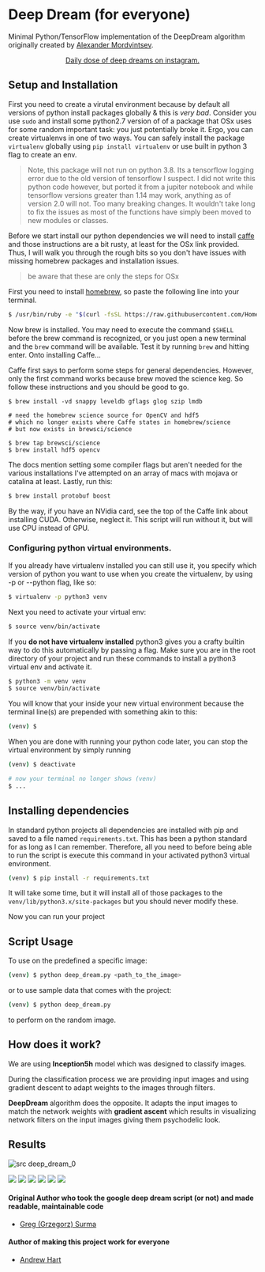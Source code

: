 
# Deep Dream (for everyone)

Minimal Python/TensorFlow implementation of the DeepDream algorithm originally created by [Alexander Mordvintsev](https://ai.googleblog.com/2015/06/inceptionism-going-deeper-into-neural.html).

<center><a href="https://www.instagram.com/__deep__dreams__/">Daily dose of deep dreams on instagram.</a></center>

## Setup and Installation

First you need to create a virutal environment because by default all versions of python install packages globally & 
this is *very bad*. Consider you use `sudo` and install some python2.7 version of of a package that OSx uses for some
random important task: you just potentially broke it. Ergo, you can create virtualenvs in one of two ways. You can safely 
install the package `virtualenv` globally using `pip install virtualenv` or use built in python 3 flag to create an env.

> Note, this package will not run on python 3.8. Its a tensorflow logging error due
> to the old version of tensorflow I suspect. I did not write this python code
> however, but ported it from a jupiter notebook and while tensorflow versions 
> greater than 1.14 may work, anything as of version 2.0 will not. Too many breaking
> changes. It wouldn't take long to fix the issues as most of the functions have simply
> been moved to new modules or classes. 


Before we start install our python dependencies we will need to install
[caffe](http://caffe.berkeleyvision.org/install_osx.html) and those instructions
are a bit rusty, at least for the OSx link provided. Thus, I will walk
you through the rough bits so you don't have issues with missing homebrew packages
and installation issues. 

> be aware that these are only the steps for OSx

First you need to install [homebrew](http://brew.sh), so paste the
following line into your terminal. 

```bash
$ /usr/bin/ruby -e "$(curl -fsSL https://raw.githubusercontent.com/Homebrew/install/master/install)"
```

Now brew is installed. You may need to execute the command `$SHELL` before
the brew command is recognized, or you just open a new terminal 
and the `brew` command will be available. Test it by running `brew` and
hitting enter. Onto installing Caffe...

Caffe first says to perform some steps for general dependencies.
However, only the first command works because brew moved the science
keg. So follow these instructions and you should be good to go. 

```
$ brew install -vd snappy leveldb gflags glog szip lmdb

# need the homebrew science source for OpenCV and hdf5
# which no longer exists where Caffe states in homebrew/science
# but now exists in brewsci/science

$ brew tap brewsci/science
$ brew install hdf5 opencv
``` 

The docs mention setting some compiler flags but aren't needed
for the various installations I've attempted on an array of macs
with mojava or catalina at least. Lastly, run this:

```bash
$ brew install protobuf boost 
```

By the way, if you have an NVidia card, see the top of the Caffe
link about installing CUDA. Otherwise, neglect it. This script will run
without it, but will use CPU instead of GPU.


### Configuring python virtual environments.

If you already have virtualenv installed you can still use it,  you specify which version of python you want
to use when you create the virtualenv, by using -p or --python flag, like so:

```bash
$ virtualenv -p python3 venv
```

Next you need to activate your virtual env:

```bash
$ source venv/bin/activate
```

If you **do not have virtualenv installed** python3 gives you a crafty builtin way to do this automatically by passing a flag. 
Make sure you are in the root directory of your project and run these commands to install a python3 virtual env and activate it. 

```bash
$ python3 -m venv venv
$ source venv/bin/activate
```

You will know that your inside your new virtual environment
because the terminal line(s) are prepended with something akin
to this: 

```bash
(venv) $ 
```

When you are done with running your python code later,
you can stop the virtual environment by simply running 

```bash
(venv) $ deactivate

# now your terminal no longer shows (venv)
$ ...
```

## Installing dependencies

In standard python projects all dependencies are installed with pip and saved to a file named `requirements.txt`. This has
been a python standard for as long as I can remember. Therefore, all you need to before being able to run the script is execute this command in your activated python3 virtual environment.

```bash
(venv) $ pip install -r requirements.txt
```

It will take some time, but it will install all of those packages to the `venv/lib/python3.x/site-packages` but you should never modify these.

Now you can run your project 


## Script Usage

To use on the predefined a specific image:

```bash
(venv) $ python deep_dream.py <path_to_the_image>
```


or to use sample data that comes with the project:


```bash
(venv) $ python deep_dream.py
```

to perform on the random image.

## How does it work?

We are using **Inception5h** model which was designed to classify images. 

During the classification process we are providing input images and using gradient descent to adapt weights to the images through filters. 

**DeepDream** algorithm does the opposite. It adapts the input images to match the network weights with **gradient ascent** which results in visualizing network filters on the input images giving them psychodelic look.



## Results

![src deep_dream_0](/examples/deep_dream_0.jpeg)

<img src="examples/deep_dream_0.jpeg">
<img src="examples/deep_dream_1.jpeg">
<img src="examples/deep_dream_2.jpeg">
<img src="examples/deep_dream_3.jpeg">
<img src="examples/deep_dream_4.jpeg">
<img src="examples/deep_dream_5.jpeg">


#### Original Author who took the google deep dream script (or not) and made readable, maintainable code
 - [Greg (Grzegorz) Surma](https://gsurma.github.io)
 
#### Author of making this project work for everyone
 - [Andrew Hart](https://www.github.com/AndrewJHart)

